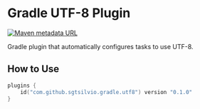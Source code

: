 # Gradle UTF-8 Plugin

[![Maven metadata URL](https://img.shields.io/maven-metadata/v?color=brightgreen&label=gradle%20plugin&metadataUrl=https%3A%2F%2Fplugins.gradle.org%2Fm2%2Fcom%2Fgithub%2Fsgtsilvio%2Fgradle%2Futf8%2Fcom.github.sgtsilvio.gradle.utf8.gradle.plugin%2Fmaven-metadata.xml)](https://plugins.gradle.org/plugin/com.github.sgtsilvio.gradle.utf8)

Gradle plugin that automatically configures tasks to use UTF-8.

## How to Use

```kotlin
plugins {
    id("com.github.sgtsilvio.gradle.utf8") version "0.1.0"
}
```
